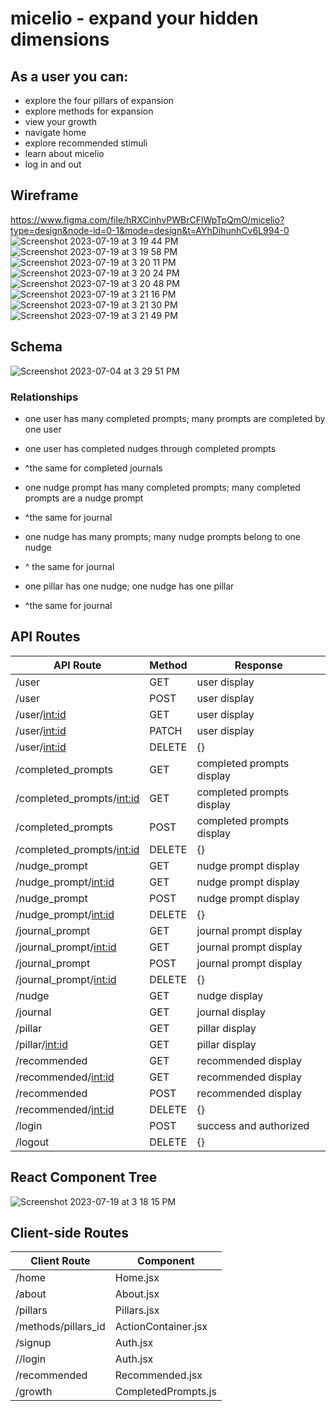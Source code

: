 # micelio - expand your hidden dimensions 

## As a user you can:
- explore the four pillars of expansion
- explore methods for expansion
- view your growth
- navigate home
- explore recommended stimuli
- learn about micelio
- log in and out


## Wireframe
https://www.figma.com/file/hRXCinhvPWBrCFlWpTpQmO/micelio?type=design&node-id=0-1&mode=design&t=AYhDihunhCv6L994-0
![Screenshot 2023-07-19 at 3 19 44 PM](https://github.com/vcali02/micelio/assets/122405969/c81da462-1cb3-4969-9054-b56d2a8ed316)
![Screenshot 2023-07-19 at 3 19 58 PM](https://github.com/vcali02/micelio/assets/122405969/783c6ca3-f3f3-4419-926f-c5511510bba7)
![Screenshot 2023-07-19 at 3 20 11 PM](https://github.com/vcali02/micelio/assets/122405969/be7e08b5-a4e5-4fa0-bf17-8ef6cc665f09)
![Screenshot 2023-07-19 at 3 20 24 PM](https://github.com/vcali02/micelio/assets/122405969/0a81c596-9266-4d4b-8a51-c4bf45e94ff4)
![Screenshot 2023-07-19 at 3 20 48 PM](https://github.com/vcali02/micelio/assets/122405969/d77fb1af-5cac-43a1-8903-66edc1bd1ee1)
![Screenshot 2023-07-19 at 3 21 16 PM](https://github.com/vcali02/micelio/assets/122405969/83d848a5-0894-4dc5-a389-8f1483204130)
![Screenshot 2023-07-19 at 3 21 30 PM](https://github.com/vcali02/micelio/assets/122405969/efd39b75-d14d-4d86-a29a-c404dda48259)
![Screenshot 2023-07-19 at 3 21 49 PM](https://github.com/vcali02/micelio/assets/122405969/8553872a-9b28-4d59-bfbe-1b15ed3e5e7c)


## Schema
![Screenshot 2023-07-04 at 3 29 51 PM](https://github.com/vcali02/micelio/assets/122405969/cf779568-94f3-476f-9960-d3765034664d)

### Relationships
- one user has many completed prompts; many prompts are completed by one user
- one user has completed nudges through completed prompts
- ^the same for completed journals

- one nudge prompt has many completed prompts; many completed prompts are a nudge prompt
- ^the same for journal

- one nudge has many prompts; many nudge prompts belong to one nudge
- ^ the same for journal

- one pillar has one nudge; one nudge has one pillar
- ^the same for journal


## API Routes
| API Route                | Method | Response                                                                                                                                                          |
|--------------------------|--------|-------------------------------------------------------------------------------------------------------------------------------------------------------------------|
| /user             | GET    | user display                                                 |
| /user             | POST   |  user display                                                                           |
| /user/<int:id>    | GET    | user display                                                              |
| /user/<int:id>    | PATCH  | user display                                                      |
| /user/<int:id>    | DELETE |  {}                                                                                                                                                                |
| /completed_prompts      | GET    | completed prompts display |
| /completed_prompts/<int:id> | GET    | completed prompts display         |
| /completed_prompts       | POST   |  completed prompts display                                                                           |
| /completed_prompts/<int:id> | DELETE |  {}                                                                                                                                                                |
| /nudge_prompt            | GET    | nudge prompt display                                                     |
| /nudge_prompt/<int:id>   | GET    | nudge prompt display                                                                              |
| /nudge_prompt       | POST   | nudge prompt display                                                                              |
| /nudge_prompt/<int:id>   | DELETE | {}                                                                                                                                                                |
| /journal_prompt            | GET    | journal prompt display                                                             |
| /journal_prompt/<int:id>   | GET    | journal prompt display                                                                          |
| /journal_prompt       | POST   |  journal prompt display                                                                         |
| /journal_prompt/<int:id>   | DELETE |  {}                                                                                                                                                              |
| /nudge           | GET    |   nudge display                                                                           |
| /journal           | GET    | journal display                                                                          |
| /pillar           | GET    |   pillar display                                          |
| /pillar/<int:id> | GET    |  pillar display            |
| /recommended      | GET    |   recommended display  |
| /recommended/<int:id> | GET    |  recommended display          |
| /recommended       | POST   |  recommended display                                                                         |
| /recommended/<int:id> | DELETE |  {}                                                                                                                                                                |
|/login | POST | success and authorized|  |
|/logout | DELETE | {} |

## React Component Tree
![Screenshot 2023-07-19 at 3 18 15 PM](https://github.com/vcali02/micelio/assets/122405969/18b98f14-4585-404e-9161-4420b4000945)




## Client-side Routes
| Client Route   | Component     |
|----------------|---------------|
| /home              | Home.jsx        |
| /about        | About.jsx  |
| /pillars      | Pillars.jsx  |
| /methods/pillars_id | ActionContainer.jsx|
| /signup    | Auth.jsx  |
| //login    | Auth.jsx  |
| /recommended        | Recommended.jsx     |
| /growth         | CompletedPrompts.js  |


